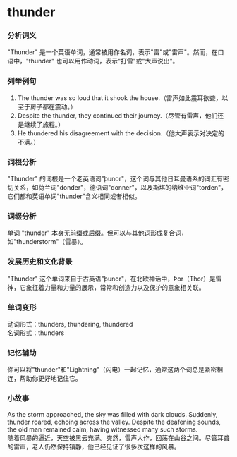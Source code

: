 # thunder

### 分析词义

  

"Thunder" 是一个英语单词，通常被用作名词，表示"雷"或"雷声"。然而，在口语中，"thunder" 也可以用作动词，表示"打雷"或"大声说出"。

  

### 列举例句

  

1.  The thunder was so loud that it shook the house.（雷声如此震耳欲聋，以至于房子都在震动。）
2.  Despite the thunder, they continued their journey.（尽管有雷声，他们还是继续了旅程。）
3.  He thundered his disagreement with the decision.（他大声表示对决定的不满。）

  

### 词根分析

  

"Thunder" 的词根是一个老英语词"þunor"，这个词与其他日耳曼语系的词汇有密切关系，如荷兰词"donder"，德语词"donner"，以及斯堪的纳维亚词"torden"，它们都和英语单词"thunder"含义相同或者相似。

  

### 词缀分析

  

单词 "thunder" 本身无前缀或后缀。但可以与其他词形成复合词，如"thunderstorm"（雷暴）。

  

### 发展历史和文化背景

  

"Thunder" 这个单词来自于古英语"þunor"，在北欧神话中，Þor（Thor）是雷神，它象征着力量和力量的展示，常常和创造力以及保护的意象相关联。

  

### 单词变形

  

动词形式：thunders, thundering, thundered  
名词形式：thunders

  

### 记忆辅助

  

你可以将"thunder"和"Lightning"（闪电）一起记忆，通常这两个词总是紧密相连，帮助你更好地记住它。

  

### 小故事

  

As the storm approached, the sky was filled with dark clouds. Suddenly, thunder roared, echoing across the valley. Despite the deafening sounds, the old man remained calm, having witnessed many such storms.  
随着风暴的逼近，天空被黑云充满。突然，雷声大作，回荡在山谷之间。尽管耳聋的雷声，老人仍然保持镇静，他已经见证了很多次这样的风暴。
